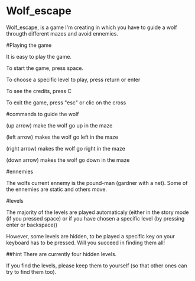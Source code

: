 # Wolf_escape
 
Wolf_escape, is a game I'm creating in which you have to guide a wolf througth different mazes and avoid ennemies.

#Playing the game

It is easy to play the game.

To start the game, press space.

To choose a specific level to play, press return or enter

To see the credits, press C

To exit the game, press "esc" or clic on the cross

#commands to guide the wolf

(up arrow) make the wolf go up in the maze

(left arrow) makes the wolf go left in the maze

(right arrow) makes the wolf go right in the maze

(down arrow) makes the wolf go down in the maze


#ennemies

The wolfs current ennemy is the pound-man (gardner with a net).
Some of the ennemies are static and others move.

#levels

The majority of the levels are played automaticaly (either in the story mode (if you pressed space) or if you have chosen a specific level (by pressing enter or backspace))

However, some levels are hidden, to be played a specific key on your keyboard has to be pressed. Will you succeed in finding them all!

##hint
There are currently four hidden levels.

If you find the levels, please keep them to yourself (so that other ones can try to find them too).
